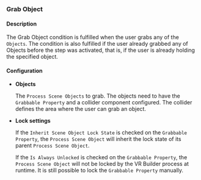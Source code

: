 ### Grab Object

#### Description

The Grab Object condition is fulfilled when the user grabs any of the `Objects`. 
The condition is also fulfilled if the user already grabbed any of Objects before the step was activated, that is, if the user is already holding the specified object.

#### Configuration

- **Objects**

    The `Process Scene Objects` to grab. The objects need to have the `Grabbable Property` and a collider component configured. The collider defines the area where the user can grab an object.

- **Lock settings**

  If the `Inherit Scene Object Lock State` is checked on the `Grabbable Property`, the `Process Scene Object` will inherit the lock state of its parent `Process Scene Object`.

  If the `Is Always Unlocked` is checked on the `Grabbable Property`, the `Process Scene Object` will not be locked by the VR Builder process at runtime.
  It is still possible to lock the `Grabbable Property` manually.